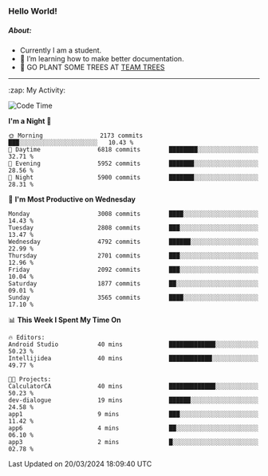 ### Hello World!

##### About:
- Currently I am a student.
- 🌱 I’m learning how to make better documentation.
- 🌱 GO PLANT SOME TREES AT [TEAM TREES](https://teamtrees.org/)

---
  <summary>:zap: My Activity:</summary>
  
<!--START_SECTION:waka-->
![Code Time](http://img.shields.io/badge/Code%20Time-1%2C302%20hrs%2057%20mins-blue)

**I'm a Night 🦉** 

```text
🌞 Morning                2173 commits        ███░░░░░░░░░░░░░░░░░░░░░░   10.43 % 
🌆 Daytime                6818 commits        ████████░░░░░░░░░░░░░░░░░   32.71 % 
🌃 Evening                5952 commits        ███████░░░░░░░░░░░░░░░░░░   28.56 % 
🌙 Night                  5900 commits        ███████░░░░░░░░░░░░░░░░░░   28.31 % 
```
📅 **I'm Most Productive on Wednesday** 

```text
Monday                   3008 commits        ████░░░░░░░░░░░░░░░░░░░░░   14.43 % 
Tuesday                  2808 commits        ███░░░░░░░░░░░░░░░░░░░░░░   13.47 % 
Wednesday                4792 commits        ██████░░░░░░░░░░░░░░░░░░░   22.99 % 
Thursday                 2701 commits        ███░░░░░░░░░░░░░░░░░░░░░░   12.96 % 
Friday                   2092 commits        ███░░░░░░░░░░░░░░░░░░░░░░   10.04 % 
Saturday                 1877 commits        ██░░░░░░░░░░░░░░░░░░░░░░░   09.01 % 
Sunday                   3565 commits        ████░░░░░░░░░░░░░░░░░░░░░   17.10 % 
```


📊 **This Week I Spent My Time On** 

```text
🔥 Editors: 
Android Studio           40 mins             █████████████░░░░░░░░░░░░   50.23 % 
Intellijidea             40 mins             ████████████░░░░░░░░░░░░░   49.77 % 

🐱‍💻 Projects: 
CalculatorCA             40 mins             █████████████░░░░░░░░░░░░   50.23 % 
dev-dialogue             19 mins             ██████░░░░░░░░░░░░░░░░░░░   24.58 % 
app1                     9 mins              ███░░░░░░░░░░░░░░░░░░░░░░   11.42 % 
app6                     4 mins              ██░░░░░░░░░░░░░░░░░░░░░░░   06.10 % 
app3                     2 mins              █░░░░░░░░░░░░░░░░░░░░░░░░   02.78 % 
```


 Last Updated on 20/03/2024 18:09:40 UTC
<!--END_SECTION:waka-->
